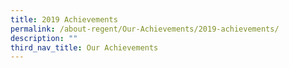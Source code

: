 ```yaml
---
title: 2019 Achievements
permalink: /about-regent/Our-Achievements/2019-achievements/
description: ""
third_nav_title: Our Achievements
---
```

